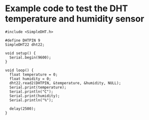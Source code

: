 # Example code to test the DHT temperature and humidity sensor 

```
#include <SimpleDHT.h>

#define DHTPIN 9
SimpleDHT22 dht22;

void setup() {
  Serial.begin(9600); 
}

void loop() {
  float temperature = 0;
  float humidity = 0;
  dht22.read2(DHTPIN, &temperature, &humidity, NULL);
  Serial.print(temperature); 
  Serial.println("C");
  Serial.print(humidity);
  Serial.println("%");

  delay(2500);
}
```
